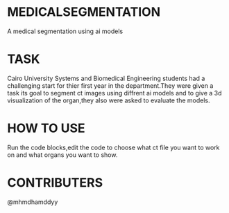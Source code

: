 # MEDICALSEGMENTATION
A medical segmentation using ai models
# TASK
Cairo University Systems and Biomedical Engineering students had a challenging start for thier first year in the department.They were given a task its goal to segment ct images using diffrent ai models  and to give a 3d visualization of the organ,they also were asked to evaluate the models.
# HOW TO USE
Run the code blocks,edit the code to choose what ct file you want to work on and what organs you want to show.
# CONTRIBUTERS
@mhmdhamddyy
